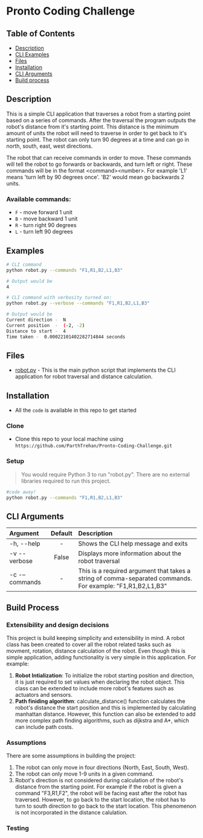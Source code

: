 # Pronto Coding Challenge

## Table of Contents

- [Description](#Description)
- [CLI Examples](#examples)
- [Files](#files)
- [Installation](#installation)
- [CLI Arguments](#cli_arguments)
- [Build process](#build)

## Description

This is a simple CLI application that traverses a robot from a starting point based on a series of commands. After the traversal the program outputs the robot's distance from it's starting point. This distance is the minimum amount of units the robot will need to traverse in order to get back to it's starting point. The robot can only turn 90 degrees at a time and can go in north, south, east, west directions.

The robot that can receive commands in order to move.  These commands will tell the robot to go forwards or backwards, and turn left or right.  These commands will be  in the format \<command>\<number>.  For example 'L1' means 'turn left by 90 degrees once'.  'B2' would mean go backwards 2 units.

### Available commands:
* `F` - move forward 1 unit
* `B` - move backward 1 unit
* `R` - turn right 90 degrees
* `L` - turn left 90 degrees

## Examples

```bash
# CLI command
python robot.py --commands "F1,R1,B2,L1,B3"

# Output would be
4
```
```bash
# CLI command with verbosity turned on:
python robot.py --verbose --commands "F1,R1,B2,L1,B3"

# Output would be
Current direction -  N
Current position  -  (-2, -2)
Distance to start -  4
Time taken -  0.00022101402282714844 seconds
```

## Files
- [robot.py](https://github.com/ParthTrehan/Pronto-Coding-Challenge/blob/master/robot.py "robot.py") - This is the main python script that implements the CLI application for robot traversal and distance calculation.

## Installation

- All the `code` is available in this repo to get started

### Clone

- Clone this repo to your local machine using `https://github.com/ParthTrehan/Pronto-Coding-Challenge.git`

### Setup

> You would require Python 3 to run "robot.py". There are no external libraries required to run this project. 
```bash
#code away!
python robot.py --commands "F1,R1,B2,L1,B3"
```

## <a id="cli_arguments"></a>CLI Arguments

| Argument                  | Default       | Description   |	
| :------------------------ |:-------------:| :-------------|
| -h, --help       	        |	-           | Shows the CLI help message and exits
| -v  --verbose             | False         | Displays more information about the robot traversal
| -c -–commands 	        | -	            | This is a required argument that 					takes a string of comma-separated commands. For example: "F1,R1,B2,L1,B3"

## <a id="build"></a>Build Process

### Extensibility and design decisions
This project is build keeping simplicity and extensibility in mind. A robot class has been created to cover all the robot related tasks such as movment, rotation, distance calculation of the robot. Even though this is simple application, adding functionality is very simple in this application. For example:

 1. **Robot Intialization**: To initialize the robot starting position and direction, it is just required to set values when declaring the robot object. This class can be extended to include more robot's features such as actuators and sensors.
 2. **Path finiding algorithm**: calculate_distance() function calculates the robot's distance the start position and this is implemented by calculating manhattan distance. However, this function can also be extended to add more complex path finding algorithms, such as dijkstra and A*, which can include path costs.

### Assumptions
There are some assumptions in building the project:

 1. The robot can only move in four directions (North, East, South, West).
 2. The robot can only move 1-9 units in a given command. 
 3. Robot's direction is not considered during calculation of the robot's distance from the starting point. For example if the robot is given a command "F3,R1,F2", the robot will be facing east after the robot has traversed. However, to go back to the start location, the robot has to turn to south direction to go back to the start location. This phenomenon is not incorporated in the distance calulation.
 

### Testing